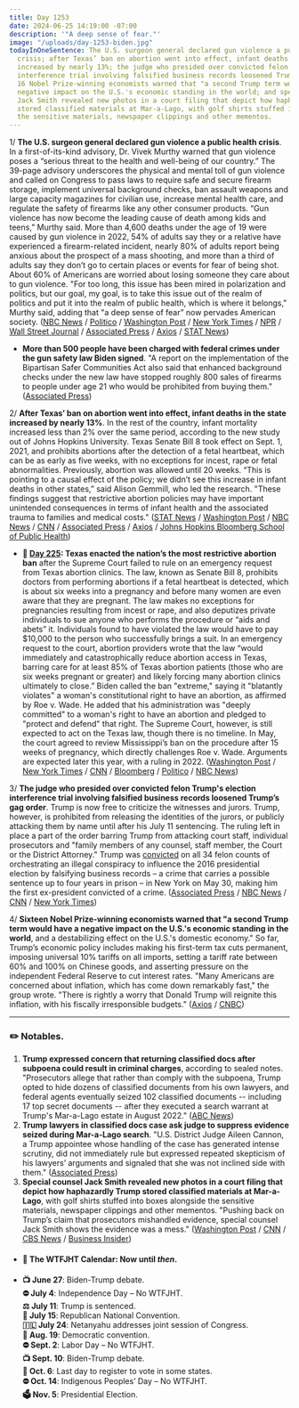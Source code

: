 ```yaml
---
title: Day 1253
date: 2024-06-25 14:19:00 -07:00
description: '"A deep sense of fear."'
image: "/uploads/day-1253-biden.jpg"
todayInOneSentence: The U.S. surgeon general declared gun violence a public health
  crisis; after Texas’ ban on abortion went into effect, infant deaths in the state
  increased by nearly 13%; the judge who presided over convicted felon Trump's election
  interference trial involving falsified business records loosened Trump’s gag order;
  16 Nobel Prize-winning economists warned that "a second Trump term would have a
  negative impact on the U.S.'s economic standing in the world; and special counsel
  Jack Smith revealed new photos in a court filing that depict how haphazardly Trump
  stored classified materials at Mar-a-Lago, with golf shirts stuffed into boxes alongside
  the sensitive materials, newspaper clippings and other mementos.
---
```


1/ **The U.S. surgeon general declared gun violence a public health crisis**. In a first-of-its-kind advisory, Dr. Vivek Murthy warned that gun violence poses a “serious threat to the health and well-being of our country.” The 39-page advisory underscores the physical and mental toll of gun violence and called on Congress to pass laws to require safe and secure firearm storage, implement universal background checks, ban assault weapons and large capacity magazines for civilian use, increase mental health care, and regulate the safety of firearms like any other consumer products. “Gun violence has now become the leading cause of death among kids and teens,” Murthy said. More than 4,600 deaths under the age of 19 were caused by gun violence in 2022, 54% of adults say they or a relative have experienced a firearm-related incident, nearly 80% of adults report being anxious about the prospect of a mass shooting, and more than a third of adults say they don’t go to certain places or events for fear of being shot. About 60% of Americans are worried about losing someone they care about to gun violence. "For too long, this issue has been mired in polarization and politics, but our goal, my goal, is to take this issue out of the realm of politics and put it into the realm of public health, which is where it belongs," Murthy said, adding that "a deep sense of fear” now pervades American society. ([NBC News](https://www.nbcnews.com/news/us-news/us-surgeon-general-declares-firearm-violence-public-health-crisis-land-rcna158776) / [Politico](https://www.politico.com/news/2024/06/25/gun-violence-is-fueling-national-trauma-surgeon-general-warns-00164756) / [Washington Post](https://www.washingtonpost.com/health/2024/06/26/surgeon-general-firearm-deaths/) / [New York Times](https://www.nytimes.com/2024/06/25/health/gun-violence-surgeon-general.html) / [NPR](https://www.npr.org/2024/06/25/nx-s1-5018625/surgeon-general-vivek-murthy-gun-violence-public-health-crisis) / [Wall Street Journal](https://www.wsj.com/us-news/u-s-gun-violence-is-a-public-health-crisis-surgeon-general-warns-7869ede2) / [Associated Press](https://apnews.com/article/surgeon-general-gun-control-violence-deaths-murthy-24b53f1aaace068e0cb24ae809853f66) / [Axios](https://www.axios.com/2024/06/25/surgeon-general-gun-violence-advisory) / [STAT News](https://www.statnews.com/2024/06/25/gun-violence-public-health-crisis-surgeon-general-declaration/))

* **More than 500 people have been charged with federal crimes under the gun safety law Biden signed**. "A report on the implementation of the Bipartisan Safer Communities Act also said that enhanced background checks under the new law have stopped roughly 800 sales of firearms to people under age 21 who would be prohibited from buying them."([Associated Press](https://apnews.com/article/biden-gun-safety-law-7733f5cab2614f39288b0dc157573651))

2/ **After Texas’ ban on abortion went into effect, infant deaths in the state increased by nearly 13%**. In the rest of the country, infant mortality increased less than 2% over the same period, according to the new study out of Johns Hopkins University. Texas Senate Bill 8 took effect on Sept. 1, 2021, and prohibits abortions after the detection of a fetal heartbeat, which can be as early as five weeks, with no exceptions for incest, rape or fetal abnormalities. Previously, abortion was allowed until 20 weeks. “This is pointing to a causal effect of the policy; we didn’t see this increase in infant deaths in other states,” said Alison Gemmill, who led the research. "These findings suggest that restrictive abortion policies may have important unintended consequences in terms of infant health and the associated trauma to families and medical costs." ([STAT News](https://www.statnews.com/2024/06/24/texas-abortion-law-jama-pediatrics-study-increased-infant-deaths/) / [Washington Post](https://www.washingtonpost.com/politics/2024/06/25/texas-abortion-ban-infant-mortality/) / [NBC News](https://www.nbcnews.com/health/health-news/texas-abortion-ban-linked-rise-infant-newborn-deaths-rcna158375) / [CNN](https://www.cnn.com/2024/06/24/health/study-infant-mortality-texas-invs/index.html) / [Associated Press](https://apnews.com/article/abortion-texas-infant-mortality-birth-defects-b055ac35cdbc9ec13f400b4c3e1056e7) / [Axios](https://www.axios.com/2024/06/24/texas-infant-deaths-spike-abortion-ban) / [Johns Hopkins Bloomberg School of Public Health](https://publichealth.jhu.edu/2024/analysis-suggests-2021-texas-abortion-ban-resulted-in-increase-in-infant-deaths-in-state-in-year-after-law-went-into-effect))

* **📌 [Day 225](https://whatthefuckjusthappenedtoday.com/2021/09/01/day-225/#1-texas-enacted-the-nation%E2%80%99s-the-mos): Texas enacted the nation’s the most restrictive abortion ban** after the Supreme Court failed to rule on an emergency request from Texas abortion clinics. The law, known as Senate Bill 8, prohibits doctors from performing abortions if a fetal heartbeat is detected, which is about six weeks into a pregnancy and before many women are even aware that they are pregnant. The law makes no exceptions for pregnancies resulting from incest or rape, and also deputizes private individuals to sue anyone who performs the procedure or “aids and abets” it. Individuals found to have violated the law would have to pay $10,000 to the person who successfully brings a suit. In an emergency request to the court, abortion providers wrote that the law “would immediately and catastrophically reduce abortion access in Texas, barring care for at least 85% of Texas abortion patients (those who are six weeks pregnant or greater) and likely forcing many abortion clinics ultimately to close.” Biden called the ban "extreme," saying it "blatantly violates" a woman's constitutional right to have an abortion, as affirmed by Roe v. Wade. He added that his administration was "deeply committed" to a woman's right to have an abortion and pledged to "protect and defend" that right. The Supreme Court, however, is still expected to act on the Texas law, though there is no timeline. In May, the court agreed to review Mississippi’s ban on the procedure after 15 weeks of pregnancy, which directly challenges Roe v. Wade. Arguments are expected later this year, with a ruling in 2022. ([Washington Post](https://www.washingtonpost.com/politics/courts_law/texas-six-week-abortion-ban/2021/09/01/e53cf372-0a6b-11ec-a6dd-296ba7fb2dce_story.html) / [New York Times](https://www.nytimes.com/2021/09/01/us/supreme-court-texas-abortion.html) / [CNN](https://www.cnn.com/2021/09/01/politics/biden-texas-abortion-ban/index.html) / [Bloomberg](https://www.bloomberg.com/news/articles/2021-09-01/texas-abortion-law-takes-effect-for-now-as-top-court-deliberates?sref=MIBMEEoj) / [Politico](https://www.politico.com/news/2021/09/01/supreme-court-texas-abortion-ban-508275) / [NBC News](https://www.nbcnews.com/politics/white-house/biden-criticizes-texas-harsh-new-abortion-law-vows-defend-abortion-n1278253))

3/ **The judge who presided over convicted felon Trump's election interference trial involving falsified business records loosened Trump’s gag order**. Trump is now free to criticize the witnesses and jurors. Trump, however, is prohibited from releasing the identities of the jurors, or publicly attacking them by name until after his July 11 sentencing. The ruling left in place a part of the order barring Trump from attacking court staff, individual prosecutors and "family members of any counsel, staff member, the Court or the District Attorney." Trump was [convicted](https://whatthefuckjusthappenedtoday.com/2024/05/30/day-1227/#1-trump-a-former-u-s-president-and-t) on all 34 felon counts of orchestrating an illegal conspiracy to influence the 2016 presidential election by falsifying business records – a crime that carries a possible sentence up to four years in prison – in New York on May 30, making him the first ex-president convicted of a crime. ([Associated Press](https://apnews.com/article/trump-gag-order-ruling-hush-money-new-york-cd8e983664e238385572b9b6dff909ad) / [NBC News](https://www.nbcnews.com/politics/donald-trump/trump-gag-order-partially-lifted-hush-money-case-ahead-first-president-rcna158872) / [CNN](https://www.cnn.com/2024/06/25/politics/trump-gag-order/index.html) / [New York Times](https://www.nytimes.com/2024/06/25/nyregion/trump-gag-order-hush-money-trial.html))

4/ **Sixteen Nobel Prize-winning economists warned that "a second Trump term would have a negative impact on the U.S.'s economic standing in the world**, and a destabilizing effect on the U.S.'s domestic economy." So far, Trump’s economic policy includes making his first-term tax cuts permanent, imposing universal 10% tariffs on all imports, setting a tariff rate between 60% and 100% on Chinese goods, and asserting pressure on the independent Federal Reserve to cut interest rates. "Many Americans are concerned about inflation, which has come down remarkably fast," the group wrote. "There is rightly a worry that Donald Trump will reignite this inflation, with his fiscally irresponsible budgets." ([Axios](https://www.axios.com/2024/06/25/nobel-prize-winners-biden-economy-trump-inflation) / [CNBC](https://www.cnbc.com/2024/06/25/nobel-prize-economists-warn-trump-inflation.html))


---

### ✏️ Notables.

1. **Trump expressed concern that returning classified docs after subpoena could result in criminal charges**, according to sealed notes. "Prosecutors allege that rather than comply with the subpoena, Trump opted to hide dozens of classified documents from his own lawyers, and federal agents eventually seized 102 classified documents -- including 17 top secret documents -- after they executed a search warrant at Trump's Mar-a-Lago estate in August 2022." ([ABC News](https://abcnews.go.com/US/trump-expressed-concern-returning-classified-docs-after-subpoena/story?id=111383032))
2. **Trump lawyers in classified docs case ask judge to suppress evidence seized during Mar-a-Lago search**. "U.S. District Judge Aileen Cannon, a Trump appointee whose handling of the case has generated intense scrutiny, did not immediately rule but expressed repeated skepticism of his lawyers’ arguments and signaled that she was not inclined side with them." ([Associated Press](https://apnews.com/article/trump-classified-documents-f64c22943f455ddcbbbe2a1fb2de9ea9))
3. **Special counsel Jack Smith revealed new photos in a court filing that depict how haphazardly Trump stored classified materials at Mar-a-Lago**, with golf shirts stuffed into boxes alongside the sensitive materials, newspaper clippings and other mementos. "Pushing back on Trump’s claim that prosecutors mishandled evidence, special counsel Jack Smith shows the evidence was a mess." ([Washington Post](https://www.washingtonpost.com/national-security/2024/06/25/trump-classified-photos-boxes-mar-a-lago/) / [CNN](https://www.cnn.com/2024/06/25/politics/special-counsel-mar-a-lago-documents-trump/index.html) / [CBS News](https://www.cbsnews.com/news/newly-released-photos-fbi-mar-a-lago-search-show-trump-boxes-keepsakes-alongside-sensitive-records/) / [Business Insider](https://www.businessinsider.com/trump-stored-classified-docs-boxes-christmas-ornaments-feds-2024-6))

* #### 📅 The WTFJHT Calendar: Now until *then*. 

* **📺 June 27**: Biden-Trump debate.\
**⛔️ July 4**: Independence Day – No WTFJHT. \
**⚖️ July 11**: Trump is sentenced.\
**🐘 July 15**: Republican National Convention.\
**🇮🇱 July 24**: Netanyahu addresses joint session of Congress.\
**🫏 Aug. 19**: Democratic convention.\
**⛔️ Sept. 2**: Labor Day – No WTFJHT. \
**📺 Sept. 10**: Biden-Trump debate.\
**📆 Oct. 6**: Last day to register to vote in some states. \
**⛔️ Oct. 14**: Indigenous Peoples’ Day – No WTFJHT. \
**🗳️ Nov. 5**: Presidential Election.


